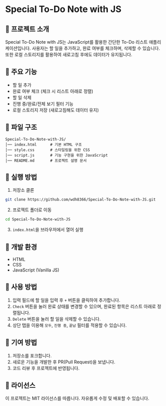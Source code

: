 # Special To-Do Note with JS

## 📌 프로젝트 소개
Special To-Do Note with JS는 JavaScript를 활용한 간단한 To-Do 리스트 애플리케이션입니다. 사용자는 할 일을 추가하고, 완료 여부를 체크하며, 삭제할 수 있습니다. 또한 로컬 스토리지를 활용하여 새로고침 후에도 데이터가 유지됩니다.

## 🎯 주요 기능
- 할 일 추가
- 완료 여부 체크 (체크 시 리스트 아래로 정렬)
- 할 일 삭제
- 진행 중/완료/전체 보기 필터 기능
- 로컬 스토리지 저장 (새로고침해도 데이터 유지)

## 📂 파일 구조
```
Special-To-Do-Note-with-JS/
│── index.html      # 기본 HTML 구조
│── style.css       # 스타일링을 위한 CSS
│── script.js       # 기능 구현을 위한 JavaScript
│── README.md       # 프로젝트 설명 문서
```

## 🚀 실행 방법
1. 저장소 클론
```bash
git clone https://github.com/wdh8366/Special-To-Do-Note-with-JS.git
```
2. 프로젝트 폴더로 이동
```bash
cd Special-To-Do-Note-with-JS
```
3. `index.html`을 브라우저에서 열어 실행

## 🔧 개발 환경
- HTML
- CSS
- JavaScript (Vanilla JS)

## 📜 사용 방법
1. 입력 필드에 할 일을 입력 후 `+` 버튼을 클릭하여 추가합니다.
2. `Check` 버튼을 눌러 완료 상태를 변경할 수 있으며, 완료된 항목은 리스트 아래로 정렬됩니다.
3. `Delete` 버튼을 눌러 할 일을 삭제할 수 있습니다.
4. 상단 탭을 이용해 `모두`, `진행 중`, `끝남` 필터를 적용할 수 있습니다.

## 📌 기여 방법
1. 저장소를 포크합니다.
2. 새로운 기능을 개발한 후 PR(Pull Request)을 보냅니다.
3. 코드 리뷰 후 프로젝트에 반영됩니다.

## 📃 라이선스
이 프로젝트는 MIT 라이선스를 따릅니다. 자유롭게 수정 및 배포할 수 있습니다.

